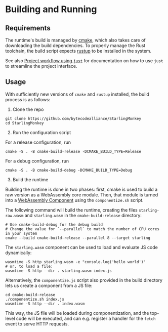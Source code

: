 # Building and Running

## Requirements

The runtime's build is managed by [cmake](https://cmake.org/), which also takes care of downloading
the build dependencies. To properly manage the Rust toolchain, the build script expects
[rustup](https://rustup.rs/) to be installed in the system.

See also [Project workflow using `just`](../developer/just.md) for documentation on how to use
`just` to streamline the project interface.

## Usage

With sufficiently new versions of `cmake` and `rustup` installed, the build process is as follows:

1. Clone the repo

```console
git clone https://github.com/bytecodealliance/StarlingMonkey
cd StarlingMonkey
```

2. Run the configuration script

For a release configuration, run

```console
cmake -S . -B cmake-build-release -DCMAKE_BUILD_TYPE=Release
```

For a debug configuration, run

```console
cmake -S . -B cmake-build-debug -DCMAKE_BUILD_TYPE=Debug
```

3. Build the runtime

Building the runtime is done in two phases: first, cmake is used to build a raw version as a
WebAssembly core module. Then, that module is turned into a
[WebAssembly Component](https://component-model.bytecodealliance.org/) using the `componentize.sh`
script.

The following command will build the runtime, creating the files `starling-raw.wasm` and `starling.wasm` in the `cmake-build-release`
directory:

```console
# Use cmake-build-debug for the debug build
# Change the value for `--parallel` to match the number of CPU cores in your system
cmake --build cmake-build-release --parallel 8 --target starling
```

The `starling.wasm` component can be used to load and evaluate JS code dynamically:

```console
wasmtime -S http starling.wasm -e "console.log('hello world')"
# or, to load a file:
wasmtime -S http --dir . starling.wasm index.js
```

Alternatively, the `componentize.js` script also provided in the build directory lets us create a component from a JS file:

```console
cd cmake-build-release
./componentize.sh index.js
wasmtime -S http --dir . index.wasm
```

This way, the JS file will be loaded during componentization, and the top-level code will be
executed, and can e.g. register a handler for the `fetch` event to serve HTTP requests.

